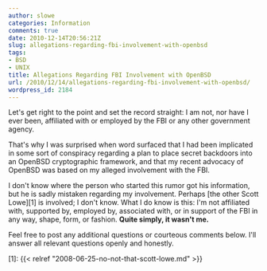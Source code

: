 ```yaml
---
author: slowe
categories: Information
comments: true
date: 2010-12-14T20:56:21Z
slug: allegations-regarding-fbi-involvement-with-openbsd
tags:
- BSD
- UNIX
title: Allegations Regarding FBI Involvement with OpenBSD
url: /2010/12/14/allegations-regarding-fbi-involvement-with-openbsd/
wordpress_id: 2184
---
```


Let's get right to the point and set the record straight: I am not, nor have I ever been, affiliated with or employed by the FBI or any other government agency.

That's why I was surprised when word surfaced that I had been implicated in some sort of conspiracy regarding a plan to place secret backdoors into an OpenBSD cryptographic framework, and that my recent advocacy of OpenBSD was based on my alleged involvement with the FBI.

I don't know where the person who started this rumor got his information, but he is sadly mistaken regarding my involvement. Perhaps [the other Scott Lowe][1] is involved; I don't know. What I do know is this: I'm not affiliated with, supported by, employed by, associated with, or in support of the FBI in any way, shape, form, or fashion. **Quite simply, it wasn't me.**

Feel free to post any additional questions or courteous comments below. I'll answer all relevant questions openly and honestly.

[1]: {{< relref "2008-06-25-no-not-that-scott-lowe.md" >}}
